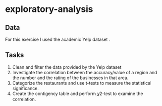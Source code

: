# exploratory-analysis #

## Data ##
For this exercise I used the academic Yelp dataset .

## Tasks ##
1. Clean and filter the data provided by the Yelp dataset
2. Investigate the correlation between the accuracy/value of a region and the number and the rating of the businesses in that area.
3. Categorize the restaurants and use t-tests to measure the statistical significance.
4. Create the contigency table and perform 𝜒2-test to examine the correlation.
